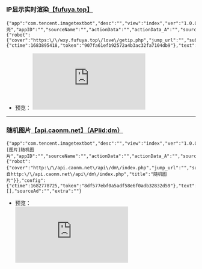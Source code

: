 
### IP显示实时渲染[【fufuya.top】](https://wxy.fufuya.top/love/getip.php)
```
{"app":"com.tencent.imagetextbot","desc":"","view":"index","ver":"1.0.0.11","prompt":"嘿壳","appID":"","sourceName":"","actionData":"","actionData_A":"","sourceUrl":"","meta":{"robot":{"cover":"https:\/\/wxy.fufuya.top\/love\/getip.php","jump_url":"","subtitle":"","title":""}},"config":{"ctime":1683895418,"token":"907fa61efb92572a4b3ac32fa7104db9"},"text":"","sourceAd":"","extra":""}
```
- 预览： 
![](https://wxy.fufuya.top/love/getip.php) 
------- 
### 随机图片[【api.caonm.net】（APIid:dm）](http://api.caonm.net/api/dm/index.php)
```
{"app":"com.tencent.imagetextbot","desc":"","view":"index","ver":"1.0.0.11","prompt":"[图片]随机图片","appID":"","sourceName":"","actionData":"","actionData_A":"","sourceUrl":"","meta":{"robot":{"cover":"http:\/\/api.caonm.net\/api\/dm\/index.php","jump_url":"","subtitle":"来自http:\/\/api.caonm.net\/api\/dm\/index.php","title":"随机图片"}},"config":{"ctime":1682778725,"token":"8df577ebf0a5adf58e6f0adb32832d59"},"text":"","extraApps":[],"sourceAd":"","extra":""}
```
- 预览：  
![](http://api.caonm.net/api/dm/index.php)
